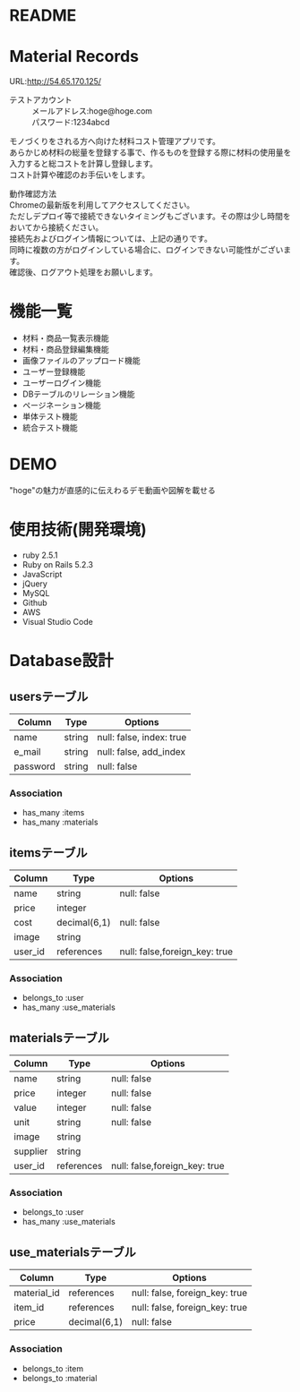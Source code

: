 # README


# Material Records

URL:http://54.65.170.125/

<dl>
  <dt>テストアカウント </dt>
  <dd>メールアドレス:hoge@hoge.com</dd>
  <dd>パスワード:1234abcd</dd>
</dl> 

モノづくりをされる方へ向けた材料コスト管理アプリです。  
あらかじめ材料の総量を登録する事で、作るものを登録する際に材料の使用量を入力すると総コストを計算し登録します。  
コスト計算や確認のお手伝いをします。  

動作確認方法  
Chromeの最新版を利用してアクセスしてください。  
ただしデプロイ等で接続できないタイミングもございます。その際は少し時間をおいてから接続ください。  
接続先およびログイン情報については、上記の通りです。  
同時に複数の方がログインしている場合に、ログインできない可能性がございます。  
確認後、ログアウト処理をお願いします。  

# 機能一覧

- 材料・商品一覧表示機能  
- 材料・商品登録編集機能  
- 画像ファイルのアップロード機能  
- ユーザー登録機能  
- ユーザーログイン機能  
- DBテーブルのリレーション機能  
- ページネーション機能  
- 単体テスト機能  
- 統合テスト機能  

# DEMO

"hoge"の魅力が直感的に伝えわるデモ動画や図解を載せる
 
# 使用技術(開発環境)
 
- ruby 2.5.1  
- Ruby on Rails 5.2.3  
- JavaScript  
- jQuery  
- MySQL  
- Github  
- AWS  
- Visual Studio Code  

# Database設計

## usersテーブル

|Column|Type|Options|
|------|----|-------|
|name|string|null: false, index: true|
|e_mail|string|null: false, add_index|
|password|string|null: false|

### Association
- has_many :items
- has_many :materials



## itemsテーブル

|Column|Type|Options|
|------|----|-------|
|name|string|null: false|
|price|integer||
|cost|decimal(6,1)|null: false|
|image|string||
|user_id|references|null: false,foreign_key: true|

### Association
- belongs_to :user
- has_many :use_materials


## materialsテーブル

|Column|Type|Options|
|------|----|-------|
|name|string|null: false|
|price|integer|null: false|
|value|integer|null: false|
|unit|string|null: false|
|image|string||
|supplier|string||
|user_id|references|null: false,foreign_key: true|


### Association
- belongs_to :user
- has_many :use_materials


## use_materialsテーブル

|Column|Type|Options|
|------|----|-------|
|material_id|references|null: false, foreign_key: true|
|item_id|references|null: false, foreign_key: true|
|price|decimal(6,1)|null: false|

### Association
- belongs_to :item
- belongs_to :material
